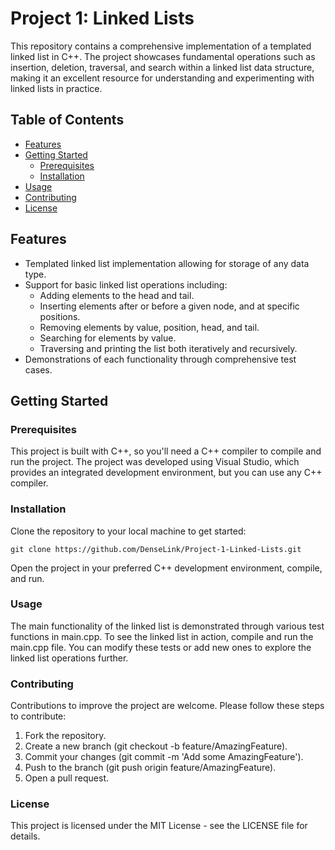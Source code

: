 # Project 1: Linked Lists

This repository contains a comprehensive implementation of a templated linked list in C++. The project showcases fundamental operations such as insertion, deletion, traversal, and search within a linked list data structure, making it an excellent resource for understanding and experimenting with linked lists in practice.

## Table of Contents

- [Features](#features)
- [Getting Started](#getting-started)
  - [Prerequisites](#prerequisites)
  - [Installation](#installation)
- [Usage](#usage)
- [Contributing](#contributing)
- [License](#license)

## Features

- Templated linked list implementation allowing for storage of any data type.
- Support for basic linked list operations including:
  - Adding elements to the head and tail.
  - Inserting elements after or before a given node, and at specific positions.
  - Removing elements by value, position, head, and tail.
  - Searching for elements by value.
  - Traversing and printing the list both iteratively and recursively.
- Demonstrations of each functionality through comprehensive test cases.

## Getting Started

### Prerequisites

This project is built with C++, so you'll need a C++ compiler to compile and run the project. The project was developed using Visual Studio, which provides an integrated development environment, but you can use any C++ compiler.

### Installation

Clone the repository to your local machine to get started:

```
git clone https://github.com/DenseLink/Project-1-Linked-Lists.git
```
Open the project in your preferred C++ development environment, compile, and run.

### Usage
The main functionality of the linked list is demonstrated through various test functions in main.cpp. To see the linked list in action, compile and run the main.cpp file. You can modify these tests or add new ones to explore the linked list operations further.

### Contributing
Contributions to improve the project are welcome. Please follow these steps to contribute:

1. Fork the repository.
2. Create a new branch (git checkout -b feature/AmazingFeature).
3. Commit your changes (git commit -m 'Add some AmazingFeature').
4. Push to the branch (git push origin feature/AmazingFeature).
5. Open a pull request.

### License
This project is licensed under the MIT License - see the LICENSE file for details.
